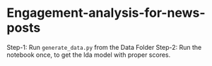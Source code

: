 # Engagement-analysis-for-news-posts

Step-1: Run `generate_data.py` from the Data Folder
Step-2: Run the notebook once, to get the lda model with proper scores. 
